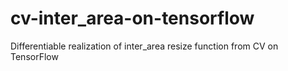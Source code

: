 # cv-inter_area-on-tensorflow
Differentiable realization of inter_area resize function from CV on TensorFlow
